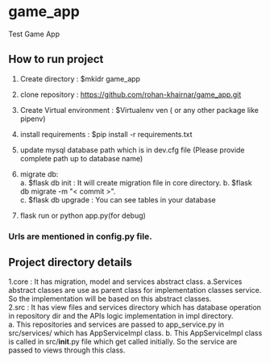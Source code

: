# game_app
Test Game App

## How to run project
1. Create directory : $mkidr game_app
2. clone repository : https://github.com/rohan-khairnar/game_app.git
3. Create Virtual environment : $Virtualenv ven ( or any other package like pipenv)
4. install requirements : $pip install -r requirements.txt
5. update mysql database path which is in dev.cfg file (Please provide complete path up to database name)
6. migrate db: <br>
    a. $flask db init : It will create migration file in core directory.
    b. $flask db migrate -m "< commit >". <br>
    c. $flask db upgrade : You can see tables in your database
   
7. flask run or python app.py(for debug)

### Urls are mentioned in config.py file.

## Project directory details
1.core : It has migration, model and services abstract class.
    a.Services abstract classes are use as parent class for implementation classes service.
        So the implementation will be based on this abstract classes.<br>
2.src : It has view files and services directory which has database operation in repository dir and the APIs logic implementation in impl directory.<br>
    a. This repositories and services are passed to app_service.py in src/services/ which has AppServiceImpl class.
    b. This AppServiceImpl class is called in src/__init__.py file which get called initially. So the service are passed to views through this class.